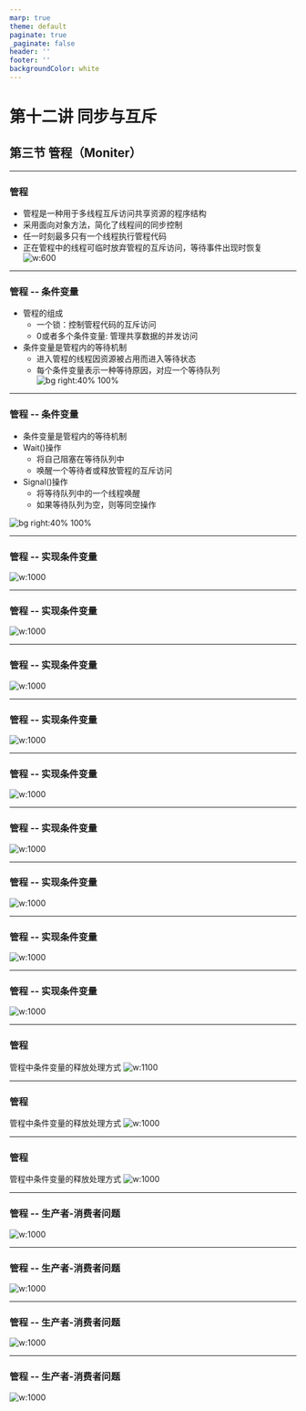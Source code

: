 ```yaml
---
marp: true
theme: default
paginate: true
_paginate: false
header: ''
footer: ''
backgroundColor: white
---
```


<!-- theme: gaia -->
<!-- _class: lead -->

# 第十二讲 同步与互斥

## 第三节 管程（Moniter）

---
### 管程
- 管程是一种用于多线程互斥访问共享资源的程序结构
- 采用面向对象方法，简化了线程间的同步控制
- 任一时刻最多只有一个线程执行管程代码
- 正在管程中的线程可临时放弃管程的互斥访问，等待事件出现时恢复
![w:600](figs/basic-monitor.png)

---
### 管程 -- 条件变量
- 管程的组成
   - 一个锁：控制管程代码的互斥访问
   - 0或者多个条件变量: 管理共享数据的并发访问
- 条件变量是管程内的等待机制
   - 进入管程的线程因资源被占用而进入等待状态
   - 每个条件变量表示一种等待原因，对应一个等待队列
![bg right:40% 100%](figs/basic-monitor-2.png)

---
### 管程 -- 条件变量
- 条件变量是管程内的等待机制
- Wait()操作
   - 将自己阻塞在等待队列中
   - 唤醒一个等待者或释放管程的互斥访问
- Signal()操作
   - 将等待队列中的一个线程唤醒
   - 如果等待队列为空，则等同空操作

![bg right:40% 100%](figs/basic-monitor-2.png)

---
### 管程 -- 实现条件变量
![w:1000](figs/cond-1.png)

---
### 管程 -- 实现条件变量
![w:1000](figs/cond-2.png)

---
### 管程 -- 实现条件变量
![w:1000](figs/cond-3.png)

---
### 管程 -- 实现条件变量
![w:1000](figs/cond-4.png)

---
### 管程 -- 实现条件变量
![w:1000](figs/cond-5.png)

---
### 管程 -- 实现条件变量
![w:1000](figs/cond-6.png)

---
### 管程 -- 实现条件变量
![w:1000](figs/cond-7.png)

---
### 管程 -- 实现条件变量
![w:1000](figs/cond-8.png)


---
### 管程 -- 实现条件变量
![w:1000](figs/cond-9.png)


---
### 管程 
管程中条件变量的释放处理方式
![w:1100](figs/cond-releases.png)


---
### 管程 
管程中条件变量的释放处理方式
![w:1000](figs/cond-releases-2.png)


---
### 管程 
管程中条件变量的释放处理方式
![w:1000](figs/cond-releases-3.png)

---
### 管程 -- 生产者-消费者问题
![w:1000](figs/monitor-pc-1.png)


---
### 管程 -- 生产者-消费者问题
![w:1000](figs/monitor-pc-2.png)


---
### 管程 -- 生产者-消费者问题
![w:1000](figs/monitor-pc-3.png)


---
### 管程 -- 生产者-消费者问题
![w:1000](figs/monitor-pc-4.png)

